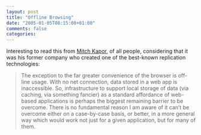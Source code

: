 ```yaml
---
layout: post
title: "Offline Browsing"
date: "2005-01-05T08:15:00+01:00"
comments: false
categories: 
---
```


<p>Interesting to read this from <a href="http://blogs.osafoundation.org/mitch/000812.html">Mitch Kapor</a>, of all people, considering that it was his former company who created one of the best-known replication technologies:</p>

<blockquote>
<p>The exception to the far greater convenience of the browser is off-line usage. With no net connection, data stored in a web app is inaccessible. So, infrastructure to support local storage of data (via caching, via something fancier) as a standard affordance of web-based applications is perhaps the biggest remaining barrier to be overcome. There is no fundamental reason I am aware of it can&#8217;t be overcome either on a case-by-case basis, or better, in a more general way which would work not just for a given application, but for many of them.</p>
</blockquote>


